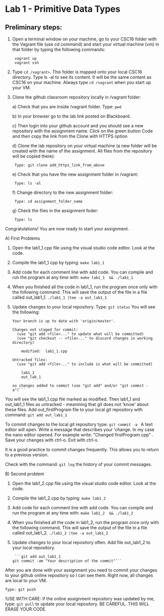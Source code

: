 # Lab 1 - Primitive Data Types 

## Preliminary steps: 

1. Open a terminal window on your machine, go to your CSC16 folder with the Vagrant file (use cd command)  and start your virtual machine (vm) in that folder by typing the following commands: 

		vagrant up
		vagrant ssh 

2. Type `cd /vagrant>`. This folder is mapped onto your local CSC16 directory. Type ls -al to see its content. It will be the same content as CSC16 on your machine. Always type `cd /vagrant` when you start up your VM.

3. Clone the github classroom repository locally in /vagrant folder:
	
	a) Check that you are inside /vagrant folder. Type: `pwd`
	
	b) In your browser go to the lab link posted on Blackboard.
	
	c)  Then login into your github account and you should see a new repository with 
	the assignment name. Click on the green button Code and then copy the link from the Clone with HTTPS option
	
	d) Clone the lab repository on your virtual machine (a new folder will be created with the name of the assignment. All files from the repository will be copied there): 
		
		Type: git clone add_https_link_from_above  
	
	e) Check that you have the new assignment folder in /vagrant: 
		
		Type: ls -al
	
	f) Change directory to the new assignment folder: 
		
		Type: cd assignment_folder_name
	
	g) Check the files in the assignment foder: 
		
		Type: ls     

 Congratulations! You are now ready to start your assignment.

A) First Problems

1) Open the lab1_1.cpp file using the visual studio code editor. Look at the code. 
2) Compile the lab1_1.cpp by typing: `make lab1_1`
3) Add code for each comment line with add code. You can compile and run the program at any time with:
	`make lab1_1  && ./lab1_1`
4) When you finished all the code in lab1_1, run the program once only with the following command. This will save the output of the file in a file called out_lab1_1.
	`./lab1_1 |tee -a out_lab1_1`
5) Update changes to your local repository. Type: `git status`
You will see the following: 
	
	```On branch master
	Your branch is up to date with 'origin/master'.
	
	Changes not staged for commit:
	  (use "git add <file>..." to update what will be committed)
	  (use "git checkout -- <file>..." to discard changes in working directory)
	
		modified:  lab1_1.cpp
	
	Untracked files:
	  (use "git add <file>..." to include in what will be committed)
	
		lab1_1
		out_lab_1
	
	no changes added to commit (use "git add" and/or "git commit -a")```

You will see the lab1_1.cpp file marked as modified. Then lab1_1 and out_lab1_1 files as untracked - meanining that git does not 'know' about these files. Add out_firstProgram file to your local git repository with command: `git add out_lab1_1`
	
To commit changes to the local git repository type: `git commit -a `
A text editor will open. Write a message that describes your 'change. In my case the nano editor opened. For example write: "Changed firstProgram.cpp" . Save your changes with ctrl-o. Exit with ctrl-x. 

It is a good practice to commit changes frequently. This allows you to return to a previous version. 
	
Check with the command: `git log` the history of your commit messages. 
	
B) Second problem 

1) Open the lab1_2.cpp file using the visual studio code editor. Look at the code. 
2) Compile the lab1_2.cpp by typing: `make lab1_2`
3) Add code for each comment line with add code. You can compile and run the program at any time with:
	`make lab1_2  && ./lab1_2`
4) When you finished all the code in lab1_2, run the program once only with the following command. This will save the output of the file in a file called out_lab1_2.
	`./lab1_2 |tee -a out_lab1_2`
5) Update changes to your local repository often. Add file out_lab1_2 to your local repository.
	
        ```git add out_lab1_1
	   git commit -am "Your description of the commit"```


After you are done with your assignment you need to commit your changes to your github online repository so I can see them. Right now, all changes are local to your VM. 
	
	Type: git push

!USE WITH CARE: If the online assignment repository was updated by me, type: `git pull` to update your local repository. BE CAREFUL. THIS WILL ERASE YOUR CODE. 






